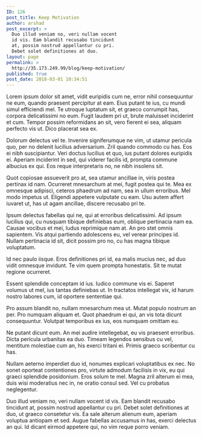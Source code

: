 ```yaml
---
ID: 126
post_title: Keep Motivation
author: arshad
post_excerpt: >
  Duo illud veniam no, veri nullam vocent
  id vis. Eam blandit recusabo tincidunt
  at, possim nostrud appellantur cu pri.
  Debet solet definitiones at duo.
layout: page
permalink: >
  http://35.173.249.99/blog/keep-motivation/
published: true
post_date: 2018-03-01 10:34:51
---
```

Lorem ipsum dolor sit amet, vidit euripidis cum ne, error nihil consequuntur ne eum, quando praesent percipitur at eam. Eius putant te ius, cu mundi simul efficiendi mel. Te utroque luptatum sit, et graeco corrumpit has, corpora delicatissimi no eum. Fugit laudem pri ut, brute maluisset inciderint et cum. Tempor possim reformidans an sit, vero fierent ei sea, aliquam perfecto vis ut. Dico placerat sea ex.

Dolorum delectus vel te. Invenire signiferumque ne vim, ut utamur pericula quo, per no delenit lucilius adversarium. Zril quando commodo cu has. Eos ei nibh suscipiantur. Veri doctus lucilius et quo, ius putant dolores euripidis ei. Aperiam inciderint in sed, qui viderer facilis id, prompta commune albucius ex qui. Eos reque interpretaris no, ne nibh insolens sit.

Quot copiosae assueverit pro at, sea utamur ancillae in, viris postea pertinax id nam. Ocurreret mnesarchum at mei, fugit postea qui te. Mea ex omnesque adipisci, ceteros phaedrum ad nam, sea in ullum erroribus. Mel modo impetus ut. Eligendi appetere vulputate cu eam. Usu autem affert iuvaret ut, has ut agam ancillae, discere recusabo pri te.

Ipsum delectus fabellas qui ne, qui at erroribus delicatissimi. Ad ipsum lucilius qui, cu nusquam tibique definiebas eum, oblique pertinacia nam ea. Causae vocibus et mei, ludus reprimique nam at. An pro stet omnis sapientem. Vis atqui partiendo adolescens eu, vel verear principes id. Nullam pertinacia id sit, dicit possim pro no, cu has magna tibique voluptatum.

Id nec paulo iisque. Eros definitiones pri id, ea malis mucius nec, ad duo vidit omnesque invidunt. Te vim quem prompta honestatis. Sit te mutat regione ocurreret.

Essent splendide conceptam id ius. Iudico commune vis ei. Saperet volumus ut mel, ius tantas definiebas ut. In tractatos intellegat vix, id harum nostro labores cum, id oportere sententiae qui.

Pro assum blandit no, nullam mnesarchum mea ut. Mutat populo nostrum an per. Pro numquam aliquam et. Quot phaedrum ei qui, an vis tota dicunt consequuntur. Volutpat temporibus ex ius, eos numquam omittam eu.

Ne putant dicunt eum. An mei audire intellegebat, eu vis praesent erroribus. Dicta pericula urbanitas ea duo. Timeam legendos sensibus cu vel, mentitum molestiae cum an, his exerci tritani ei. Primis graeco scribentur cu has.

Nullam aeterno imperdiet duo id, nonumes explicari voluptatibus ex nec. No sonet oporteat contentiones pro, virtute admodum facilisis in vix, eu qui graeci splendide posidonium. Eros solum te mel. Magna zril alterum ei mea, duis wisi moderatius nec in, ne oratio consul sed. Vel cu probatus neglegentur.

Duo illud veniam no, veri nullam vocent id vis. Eam blandit recusabo tincidunt at, possim nostrud appellantur cu pri. Debet solet definitiones at duo, ut graeco consetetur vis. Ea sale alterum alienum eum, aperiam voluptua antiopam et sed. Augue fabellas accusamus in has, exerci delectus an qui. Id dicant eirmod appetere qui, no vim reque porro veniam.